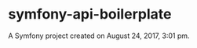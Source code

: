 symfony-api-boilerplate
=======================

A Symfony project created on August 24, 2017, 3:01 pm.
